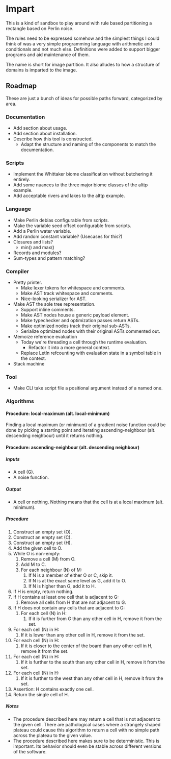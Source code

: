 # Impart

This is a kind of sandbox to play around with rule based partitioning a
rectangle based on Perlin noise.

The rules need to be expressed somehow and the simplest things I could think of
was a very simple programming language with arithmetic and conditionals and not
much else.
Definitions were added to support bigger programs and aid maintenance of them.

The name is short for image partition.
It also alludes to how a structure of domains is imparted to the image.


## Roadmap

These are just a bunch of ideas for possible paths forward, categorized by area.


### Documentation
* Add section about usage.
* Add section about installation.
* Describe how this tool is constructed.
  * Adapt the structure and naming of the components to match the documentation.


### Scripts
* Implement the Whittaker biome classification without butchering it entirely.
* Add some nuances to the three major biome classes of the alttp example.
* Add acceptable rivers and lakes to the alttp example.


### Language
* Make Perlin debias configurable from scripts.
* Make the variable seed offset configurable from scripts.
* Add a Perlin water variable.
* Add random constant variable? (Usecases for this?)
* Closures and lists?
  * min() and max()
* Records and modules?
* Sum-types and pattern matching?


### Compiler
* Pretty printer.
  * Make lexer tokens for whitespace and comments.
  * Make AST track whitespace and comments.
  * Nice-looking serializer for AST.
* Make AST the sole tree representation.
  * Support inline comments.
  * Make AST nodes house a generic payload element.
  * Make typechecker and optimization passes return ASTs.
  * Make optimized nodes track their original sub-ASTs.
  * Serialize optimized nodes with their original ASTs commented out.
* Memoize reference evaluation
  * Today we're threading a cell through the runtime evaluation.
    * Refactor it into a more general context.
  * Replace LetIn refcounting with evaluation state in a symbol table in the
    context.
* Stack machine


### Tool
* Make CLI take script file a positional argument instead of a named one.


### Algorithms

#### Procedure: local-maximum (alt. local-minimum)

Finding a local maximum (or minimum) of a gradient noise function could be done
by picking a starting point and iterating ascending-neighbour (alt. descending
neighbour) until it returns nothing.


#### Procedure: ascending-neighbour (alt. descending neighbour)

##### Inputs
* A cell (G).
* A noise function.

##### Output
* A cell or nothing. Nothing means that the cell is at a local maximum (alt.
  minimum).

##### Procedure
 1. Construct an empty set (O).
 2. Construct an empty set (C).
 3. Construct an empty set (H).
 4. Add the given cell to O.
 5. While O is non-empty:
    1. Remove a cell (M) from O.
    2. Add M to C.
    3. For each neighbour (N) of M:
       1. If N is a member of either O or C, skip it.
       2. If N is at the exact same level as G, add it to O.
       3. If N is higher than G, add it to H.
 6. If H is empty, return nothing.
 7. If H contains at least one cell that is adjacent to G:
    1. Remove all cells from H that are not adjacent to G.
 8. If H does not contain any cells that are adjacent to G:
    1. For each cell (N) in H:
       1. If it is further from G than any other cell in H,
          remove it from the set.
 9. For each cell (N) in H:
    1. If it is lower than any other cell in H,
       remove it from the set.
10. For each cell (N) in H:
    1. If it is closer to the center of the board than any other cell in H,
       remove it from the set.
11. For each cell (N) in H:
    1. If it is further to the south than any other cell in H, remove it from the
       set.
12. For each cell (N) in H:
    1. If it is further to the west than any other cell in H, remove it from the
       set.
14. Assertion: H contains exactly one cell.
15. Return the single cell of H.

##### Notes
* The procedure described here may return a cell that is not adjacent to the
  given cell.
  There are pathological cases where a strangely shaped plateau could cause this
  algorithm to return a cell with no simple path across the plateau to the given
  value.
* The procedure described here makes sure to be deterministic.
  This is important.
  Its behavior should even be stable across different versions of the software.
